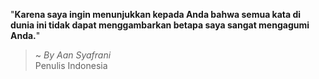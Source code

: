 "**Karena saya ingin menunjukkan kepada Anda bahwa semua kata di dunia ini tidak dapat menggambarkan betapa saya sangat mengagumi Anda.**"

> ~ _By Aan Syafrani_  
Penulis Indonesia
